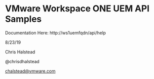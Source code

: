 # VMware Workspace ONE UEM API Samples	
Documentation Here:  http://ws1uemfqdn/api/help

8/23/19

Chris Halstead

@chrisdhalstead

chalstead@vmware.com